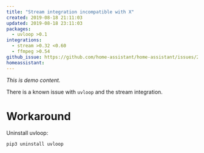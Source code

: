 ```yaml
---
title: "Stream integration incompatible with X"
created: 2019-08-18 21:11:03
updated: 2019-08-18 23:11:03
packages:
  - uvloop >0.1
integrations:
  - stream >0.32 <0.60
  - ffmpeg >0.54
github_issue: https://github.com/home-assistant/home-assistant/issues/22999
homeassistant:
---
```


_This is demo content._

There is a known issue with `uvloop` and the stream integration.

# Workaround

Uninstall uvloop:

```bash
pip3 uninstall uvloop
```
